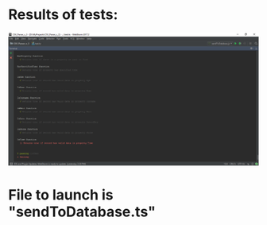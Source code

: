 Results of tests:
=================
![](https://github.com/archibald2406/csvParser/raw/master/TestResults.png)

File to launch is "sendToDatabase.ts"
====================================
